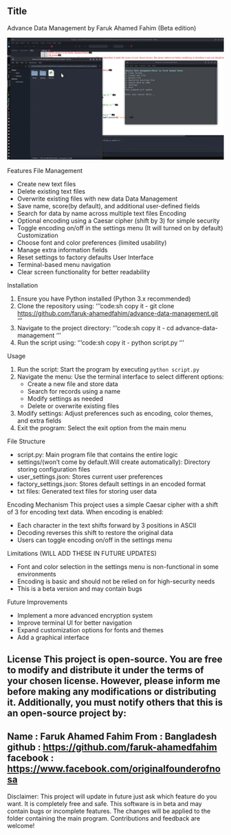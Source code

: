 Title
----------
Advance Data Management by Faruk Ahamed Fahim (Beta edition)

![Screenshot](https://github.com/faruk-ahamedfahim/advance-data-management/blob/9e73e78266fef9d2f581863b276c3d15a37ba1fd/Screenshot_20250331-213331.png)

Features
File Management
  - Create new text files
  - Delete existing text files
  - Overwrite existing files with new data
Data Management
  - Save name, score(by default), and additional user-defined fields
  - Search for data by name across multiple text files
Encoding
  - Optional encoding using a Caesar cipher (shift by 3) for simple security
  - Toggle encoding on/off in the settings menu (It will turned on by default)
Customization
  - Choose font and color preferences (limited usability)
  - Manage extra information fields
  - Reset settings to factory defaults
User Interface
  - Terminal-based menu navigation
  - Clear screen functionality for better readability
  
Installation
1. Ensure you have Python installed (Python 3.x recommended)
2. Clone the repository using:
   ‘’’code:sh
   copy it - git clone https://github.com/faruk-ahamedfahim/advance-data-management.git
   ‘’’
3. Navigate to the project directory:
   ‘’’code:sh
   copy it - cd advance-data-management
   ‘’’
4. Run the script using:
   ‘’’code:sh
   copy it - python script.py
   ‘’’

Usage
1. Run the script:  Start the program by executing `python script.py`
2. Navigate the menu: Use the terminal interface to select different options:
   - Create a new file and store data
   - Search for records using a name
   - Modify settings as needed
   - Delete or overwrite existing files
3. Modify settings: Adjust preferences such as encoding, color themes, and extra fields
4. Exit the program: Select the exit option from the main menu

File Structure
- script.py: Main program file that contains the entire logic
- settings/(won’t come by default.Will create automatically): Directory storing configuration files
- user_settings.json: Stores current user preferences
- factory_settings.json: Stores default settings in an encoded format
- txt files: Generated text files for storing user data

Encoding Mechanism
This project uses a simple Caesar cipher with a shift of 3 for encoding text data. When encoding is enabled:
- Each character in the text shifts forward by 3 positions in ASCII
- Decoding reverses this shift to restore the original data
- Users can toggle encoding on/off in the settings menu

Limitations (WILL ADD THESE IN FUTURE UPDATES)
- Font and color selection in the settings menu is non-functional in some environments
- Encoding is basic and should not be relied on for high-security needs
- This is a beta version and may contain bugs

Future Improvements
- Implement a more advanced encryption system
- Improve terminal UI for better navigation
- Expand customization options for fonts and themes
- Add a graphical interface 

License
This project is open-source. You are free to modify and distribute it under the terms of your chosen license. However, please inform me before making any modifications or distributing it. Additionally, you must notify others that this is an open-source project by:
----------------------------
Name     : Faruk Ahamed Fahim
From     : Bangladesh
github   : https://github.com/faruk-ahamedfahim
facebook : https://www.facebook.com/originalfounderofnosa
----------------------------

Disclaimer:
This project will update in future just ask which feature do you want. It is completely free and safe.
This software is in beta and may contain bugs or incomplete features. The changes will be applied to the folder containing the main program. Contributions and feedback are welcome!
